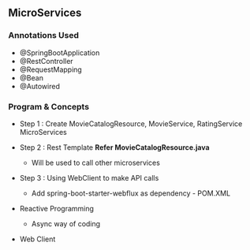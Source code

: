 ## MicroServices
	
### Annotations Used
* @SpringBootApplication
* @RestController
* @RequestMapping
* @Bean
* @Autowired
	
### Program & Concepts

* Step 1 : Create MovieCatalogResource, MovieService, RatingService MicroServices
* Step 2 : Rest Template **Refer MovieCatalogResource.java**
	* Will be used to call other microservices

* Step 3 : Using WebClient to make API calls
	* Add spring-boot-starter-webflux as dependency - POM.XML
	

		
* Reactive Programming
	* Async way of coding
	
* Web Client
	
	

